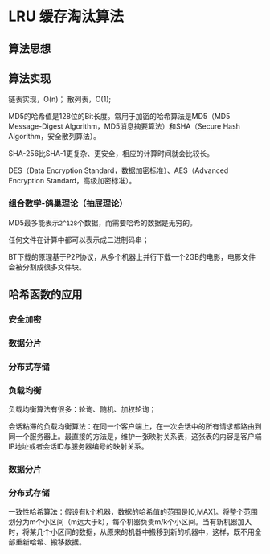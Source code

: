# LRU 缓存淘汰算法

## 算法思想

## 算法实现

链表实现，O(n)；
散列表，O(1);

MD5的哈希值是128位的Bit长度。常用于加密的哈希算法是MD5（MD5 Message-Digest Algorithm，MD5消息摘要算法）和SHA（Secure Hash Algorithm，安全散列算法）。

SHA-256比SHA-1更复杂、更安全，相应的计算时间就会比较长。

DES（Data Encryption Standard，数据加密标准）、AES（Advanced Encryption Standard，高级加密标准）。

### 组合数学-鸽巢理论（抽屉理论）

MD5最多能表示``2^128``个数据，而需要哈希的数据是无穷的。

任何文件在计算中都可以表示成二进制码串；

BT下载的原理基于P2P协议，从多个机器上并行下载一个2GB的电影，电影文件会被分割成很多文件块。

## 哈希函数的应用

### 安全加密

### 数据分片

### 分布式存储

### 负载均衡

负载均衡算法有很多：轮询、随机、加权轮询；

会话粘滞的负载均衡算法：在同一个客户端上，在一次会话中的所有请求都路由到同一个服务器上。最直接的方法是，维护一张映射关系表，这张表的内容是客户端IP地址或者会话ID与服务器编号的映射关系。

### 数据分片



### 分布式存储

一致性哈希算法：假设有k个机器，数据的哈希值的范围是[0,MAX]。将整个范围划分为m个小区间（m远大于k），每个机器负责m/k个小区间。当有新机器加入时，将某几个小区间的数据，从原来的机器中搬移到新的机器中，这样，既不用全部重新哈希、搬移数据。
